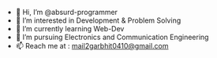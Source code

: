 - 👋 Hi, I’m @absurd-programmer
- 👀 I’m interested in Development & Problem Solving
- 🌱 I’m currently learning Web-Dev
- 💞️ I’m pursuing Electronics and Communication Engineering
- 📫 Reach me at : mail2garbhit0410@gmail.com

<!---
absurd-programmer/absurd-programmer is a ✨ special ✨ repository because its `README.md` (this file) appears on your GitHub profile.
You can click the Preview link to take a look at your changes.
--->
